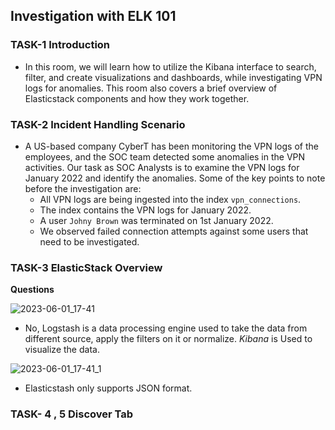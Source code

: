 ## Investigation with ELK 101

### TASK-1  Introduction
  
  - In this room, we will learn how to utilize the Kibana interface to search, filter, and create visualizations and dashboards, while investigating VPN logs for anomalies. This room also covers a brief overview of Elasticstack components and how they work together.

### TASK-2 Incident Handling Scenario

  - A US-based company CyberT has been monitoring the VPN logs of the employees, and the SOC team detected some anomalies in the VPN activities. Our task as SOC Analysts is to examine the VPN logs for January 2022 and identify the anomalies. Some of the key points to note before the investigation are:
    - All VPN logs are being ingested into the index `vpn_connections`.
    - The index contains the VPN logs for January 2022.
    - A user `Johny Brown` was terminated on 1st January 2022.
    - We observed failed connection attempts against some users that need to be investigated.
 
### TASK-3 ElasticStack Overview
  
**Questions**

![2023-06-01_17-41](https://github.com/rahulr98/TryHackMe/assets/116432525/1d23a3c5-7256-4486-81ae-a3d6f4b897fb)
  
  - No, Logstash is a data processing engine used to take the data from different source, apply the filters on it or normalize. *Kibana* is Used to visualize the data.
  
![2023-06-01_17-41_1](https://github.com/rahulr98/TryHackMe/assets/116432525/f6815980-a2d7-436a-9758-5bbca6dca1de)

 -  Elasticstash only supports JSON format.
 
 ### TASK- 4 , 5 Discover Tab
 
 



